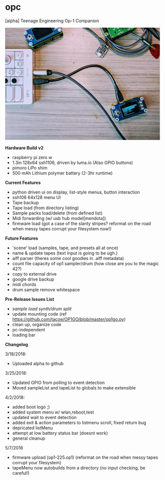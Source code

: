 # opc
[alpha] Teenage Engineering Op-1 Companion

![opc-hardware v2](/opc-beta.jpg)


**Hardware Build v2**
- raspberry pi zero w
- 1.3in 128x64 ssh1106, driven by luma.io (Also GPIO buttons)
- pimoro LiPo shim
- 500 mAh Lithium polymer battery (2-3hr runtime)


**Current Features**
- python driven ui on display, list-style menus, button interaction
- ssh106 64x128 menu UI
- Tape backup
- Tape load (from directory listing)
- Sample packs load/delete (from defined list)
- Midi forwarding (w/ usb hub model[mendota])
- firmware load (got a case of the slanty stripes? reformat on the road when messy tapes corrupt your filesystem now!)


**Future Features**
- 'scene' load (samples, tape, and presets all at once)
- name & update tapes (text input is going to be ugh.)
- aiff parser (theres some cool goodies in .aiff metadata)
- count file capacity of op1 sampler/drum (how close are you to the magic 42?)
- copy to external drive
- google drive backup
- midi chords
- drum sample remove whitespace


**Pre-Release Issues List**
- *sample load synth/drum split*
- update mounting code (ref https://github.com/tacoe/OP1GO/blob/master/op1go.py)
- clean up, organize code
- pc-independent
- loading bar

**Changelog**

3/18/2018:
- Uploaded alpha to github

3/25/2018:
- Updated GPIO from polling to event detection
- Moved sampleList and tapeList to globals to make extensible

4/2/2018:
- added boot logo ;)
- added system menu w/ wlan,reboot,test
- updated wait to event detection
- added exit & action parameters to listmenu scroll, fixed return bug
- depricated listMenu
- attempt at low battery status bar (doesnt work)
- general cleanup

5/7/2018
- firmware upload (op1-225.op1) (reformat on the road when messy tapes corrupt your filesystem)
- tapeMenu now autobuilds from a directory (no input checking, be careful!)
